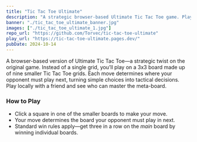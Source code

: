 ```yaml
---
title: "Tic Tac Toe Ultimate"
description: "A strategic browser-based Ultimate Tic Tac Toe game. Play locally with a friend and outsmart your opponent across nine nested 3x3 grids."
banner: "./tic_tac_toe_ultimate_banner.jpg"
images: ["./tic_tac_toe_ultimate_1.jpg"]
repo_url: "https://github.com/Torvec/tic-tac-toe-ultimate"
play_url: "https://tic-tac-toe-ultimate.pages.dev/"
pubDate: 2024-10-14
---
```


A browser-based version of Ultimate Tic Tac Toe—a strategic twist on the original game. Instead of a single grid, you’ll play on a 3x3 board made up of nine smaller Tic Tac Toe grids. Each move determines where your opponent must play next, turning simple choices into tactical decisions. Play locally with a friend and see who can master the meta-board.

### How to Play

- Click a square in one of the smaller boards to make your move.
- Your move determines the board your opponent must play in next.
- Standard win rules apply—get three in a row on the _main_ board by winning individual boards.
